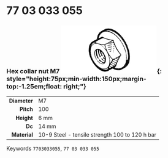 # 77 03 033 055

### Hex collar nut M7 ![](../assets/images/parts/hex_collar_nut.png){: style="height:75px;min-width:150px;margin-top:-1.25em;float: right;"}

|   |   |
|---:|---|
**Diameter** | M7
**Pitch** |100
**Height** |6 mm
**Dc** |14 mm
**Material** | 10-9 Steel - tensile strength 100 to 120 h bar

Keywords `7703033055`, `77 03 033 055`
